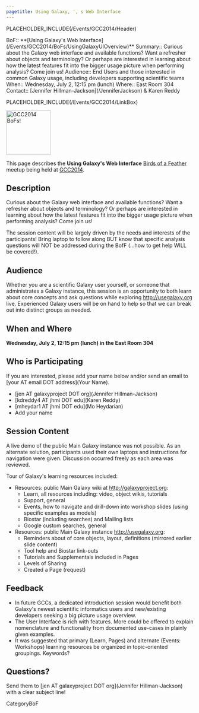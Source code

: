 ```yaml
---
pagetitle: Using Galaxy, ', s Web Interface
---
```

PLACEHOLDER_INCLUDE(/Events/GCC2014/Header)




<div class='dictbox'>
 BoF:: **[Using Galaxy's Web Interface](/Events/GCC2014/BoFs/UsingGalaxyUIOverview)**
 Summary:: Curious about the Galaxy web interface and available functions? Want a refresher about objects and terminology? Or perhaps are interested in learning about how the latest features fit into the bigger usage picture when performing analysis? Come join us!
 Audience:: End Users and those interested in common Galaxy usage, including developers supporting scientific teams
 When:: Wednesday, July 2, 12:15 pm (lunch)
 Where:: East Room 304
 Contact:: [Jennifer Hillman-Jackson](/JenniferJackson) & Karen Reddy
</div>

PLACEHOLDER_INCLUDE(/Events/GCC2014/LinkBox)

<div class='left'><a href='/Events/GCC2014/BoFs'><img src='/Images/Logos/GCC2014_BoF_LogoSquare.png' alt='GCC2014 BoFs!' width="120" /></a></div>

This page describes the **Using Galaxy's Web Interface** [Birds of a Feather](/Events/GCC2014/BoFs) meetup being held at [GCC2014](/Events/GCC2014).

## Description

Curious about the Galaxy web interface and available functions? Want a refresher about objects and terminology? Or perhaps are interested in learning about how the latest features fit into the bigger usage picture when performing analysis? Come join us!

The session content will be largely driven by the needs and interests of the participants! Bring laptop to follow along BUT know that specific analysis questions will NOT be addressed during the BofF (...how to get help WILL be covered!).

## Audience

Whether you are a scientific Galaxy user yourself, or someone that administrates a Galaxy instance, this session is an opportunity to both learn about core concepts and ask questions while exploring http://usegalaxy.org live. Experienced Galaxy users will be on hand to help so that we can break out into distinct groups as needed. 


## When and Where

**Wednesday, July 2, 12:15 pm (lunch) in the East Room 304**

## Who is Participating

If you are interested, please add your name below and/or send an email to [your AT email DOT address](Your Name).

* [jen AT galaxyproject DOT org](Jennifer Hillman-Jackson)
* [kdreddy4 AT jhmi DOT edu](Karen Reddy)
* [mheydar1 AT jhmi DOT edu](Mo Heydarian)
* Add your name

## Session Content

A live demo of the public Main Galaxy instance was not possible. As an alternate solution, participants used their own laptops and instructions for navigation were given. Discussion occurred freely as each area was reviewed.

Tour of Galaxy's learning resources included:

* Resources: public Main Galaxy wiki at http://galaxyproject.org:
  * Learn, all resources including: video, object wikis, tutorials
  * Support, general
  * Events, how to navigate and drill-down into workshop slides (using specific examples as models)
  * Biostar (including searches) and Mailing lists
  * Google custom searches, general
* Resources: public Main Galaxy instance http://usegalaxy.org:
  * Reminders about of core objects, layout, definitions (mirrored earlier slide content)
  * Tool help and Biostar link-outs
  * Tutorials and Supplementals included in Pages
  * Levels of Sharing
  * Created a Page (request)

## Feedback

* In future GCCs, a dedicated introduction session would benefit both Galaxy's newest scientific informatics users and new/existing developers seeking a big picture usage overview.
* The User Interface is rich with features. More could be offered to explain nomenclature and functionality from documented use-cases in plainly given examples. 
* It was suggested that primary (Learn, Pages) and alternate (Events: Workshops) learning resources be organized in topic-oriented groupings. Keywords?

## Questions?

Send them to [jen AT galaxyproject DOT org](Jennifer Hillman-Jackson) with a clear subject line!

CategoryBoF
